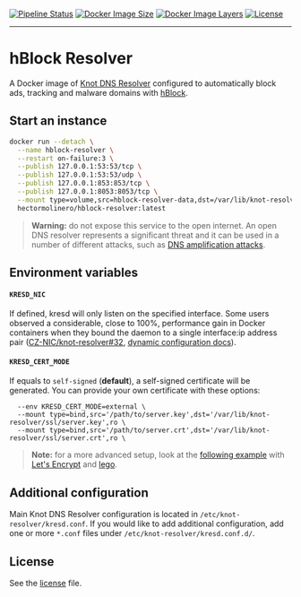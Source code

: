 [![Pipeline Status](https://gitlab.com/hectorm/hblock-resolver/badges/master/pipeline.svg)](https://gitlab.com/hectorm/hblock-resolver/pipelines)
[![Docker Image Size](https://img.shields.io/microbadger/image-size/hectormolinero/hblock-resolver/latest.svg)](https://hub.docker.com/r/hectormolinero/hblock-resolver/)
[![Docker Image Layers](https://img.shields.io/microbadger/layers/hectormolinero/hblock-resolver/latest.svg)](https://hub.docker.com/r/hectormolinero/hblock-resolver/)
[![License](https://img.shields.io/github/license/hectorm/hblock-resolver.svg)](LICENSE.md)

***

# hBlock Resolver
A Docker image of [Knot DNS Resolver](https://www.knot-resolver.cz) configured to automatically block ads, tracking and malware domains with
[hBlock](https://github.com/hectorm/hblock).

## Start an instance
```sh
docker run --detach \
  --name hblock-resolver \
  --restart on-failure:3 \
  --publish 127.0.0.1:53:53/tcp \
  --publish 127.0.0.1:53:53/udp \
  --publish 127.0.0.1:853:853/tcp \
  --publish 127.0.0.1:8053:8053/tcp \
  --mount type=volume,src=hblock-resolver-data,dst=/var/lib/knot-resolver/ \
  hectormolinero/hblock-resolver:latest
```
> **Warning:** do not expose this service to the open internet. An open DNS resolver represents a significant threat and it can be used in a number of
different attacks, such as [DNS amplification attacks](https://www.cloudflare.com/learning/ddos/dns-amplification-ddos-attack/).

## Environment variables
#### `KRESD_NIC`
If defined, kresd will only listen on the specified interface. Some users observed a considerable, close to 100%, performance gain in Docker
containers when they bound the daemon to a single interface:ip address pair ([CZ-NIC/knot-resolver#32](https://github.com/CZ-NIC/knot-resolver/pull/32),
[dynamic configuration docs](https://knot-resolver.readthedocs.io/en/latest/daemon.html?highlight=docker#dynamic-configuration)).

#### `KRESD_CERT_MODE`
If equals to `self-signed` (**default**), a self-signed certificate will be generated. You can provide your own certificate with these options:
```
  --env KRESD_CERT_MODE=external \
  --mount type=bind,src='/path/to/server.key',dst='/var/lib/knot-resolver/ssl/server.key',ro \
  --mount type=bind,src='/path/to/server.crt',dst='/var/lib/knot-resolver/ssl/server.crt',ro \
```
> **Note:** for a more advanced setup, look at the [following example](examples/dot-with-letsencrypt) with [Let's Encrypt](https://letsencrypt.org) and
[lego](https://github.com/xenolf/lego/).

## Additional configuration
Main Knot DNS Resolver configuration is located in `/etc/knot-resolver/kresd.conf`. If you would like to add additional configuration, add one or more
`*.conf` files under `/etc/knot-resolver/kresd.conf.d/`.

## License
See the [license](LICENSE.md) file.
